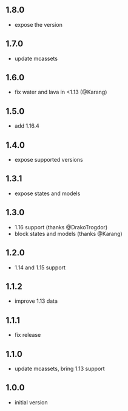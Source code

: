 ## 1.8.0
* expose the version

## 1.7.0
* update mcassets

## 1.6.0
* fix water and lava in <1.13 (@Karang)

## 1.5.0
* add 1.16.4

## 1.4.0
* expose supported versions

## 1.3.1
* expose states and models

## 1.3.0

* 1.16 support (thanks @DrakoTrogdor)
* block states and models (thanks @Karang)

## 1.2.0

* 1.14 and 1.15 support

## 1.1.2

* improve 1.13 data

## 1.1.1

* fix release

## 1.1.0

* update mcassets, bring 1.13 support

## 1.0.0

* initial version
